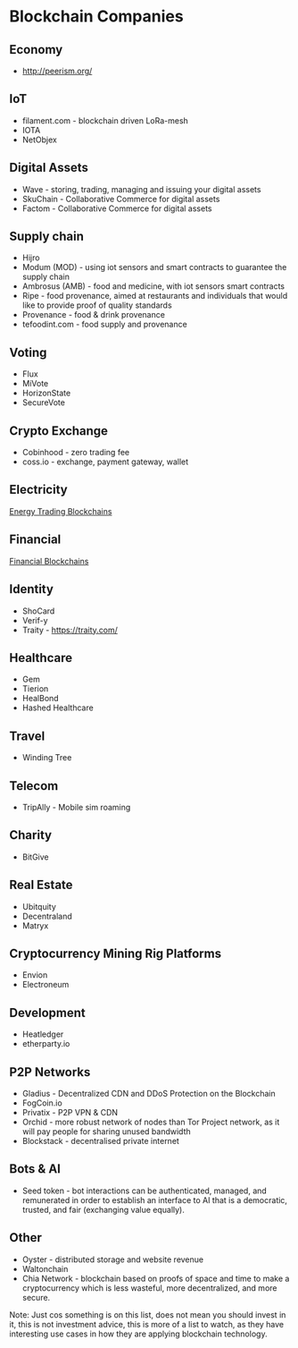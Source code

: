 # Blockchain Companies

## Economy
- http://peerism.org/

## IoT
- filament.com - blockchain driven LoRa-mesh
- IOTA
- NetObjex

## Digital Assets
- Wave - storing, trading, managing and issuing your digital assets
- SkuChain - Collaborative Commerce for digital assets
- Factom - Collaborative Commerce for digital assets

## Supply chain
- Hijro
- Modum (MOD) - using iot sensors and smart contracts to guarantee the supply chain
- Ambrosus (AMB) - food and medicine, with iot sensors smart contracts
- Ripe - food provenance, aimed at restaurants and individuals that would like to provide proof of quality standards
- Provenance - food & drink provenance
- tefoodint.com - food supply and provenance

## Voting
- Flux
- MiVote
- HorizonState
- SecureVote

## Crypto Exchange
- Cobinhood - zero trading fee
- coss.io - exchange, payment gateway, wallet

## Electricity
[Energy Trading Blockchains](energy_based_blockchains.md)

## Financial
[Financial Blockchains](financial_based_blockchains.md)

## Identity
- ShoCard
- Verif-y
- Traity - https://traity.com/

## Healthcare
- Gem
- Tierion
- HealBond
- Hashed Healthcare

## Travel
- Winding Tree

## Telecom
- TripAlly - Mobile sim roaming

## Charity
- BitGive

## Real Estate
- Ubitquity
- Decentraland
- Matryx

## Cryptocurrency Mining Rig Platforms
- Envion
- Electroneum 

## Development
- Heatledger
- etherparty.io

## P2P Networks
- Gladius - Decentralized CDN and DDoS Protection on the Blockchain
- FogCoin.io 
- Privatix - P2P VPN & CDN
- Orchid - more robust network of nodes than Tor Project network, as it will pay people for sharing unused bandwidth
- Blockstack - decentralised private internet

## Bots & AI
- Seed token - bot interactions can be authenticated, managed, and remunerated in order to establish an interface to AI that is a democratic, trusted, and fair (exchanging value equally).

## Other
- Oyster - distributed storage and website revenue
- Waltonchain
- Chia Network - blockchain based on proofs of space and time to make a cryptocurrency which is less wasteful, more decentralized, and more secure.

Note: Just cos something is on this list, does not mean you should invest in it, this is not investment advice, this is more of a list to watch,
as they have interesting use cases in how they are applying blockchain technology.

